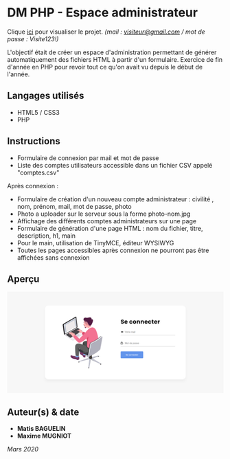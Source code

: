 # DM PHP - Espace administrateur

Clique [ici](http://espace-admin.matisbaguelin.fr/login.php) pour visualiser le projet. *(mail : visiteur@gmail.com / mot de passe : Visite123!)*

L'objectif était de créer un espace d'administration permettant de générer automatiquement des fichiers HTML à partir d'un formulaire.
Exercice de fin d'année en PHP pour revoir tout ce qu'on avait vu depuis le début de l'année.


## Langages utilisés 

* HTML5 / CSS3
* PHP


## Instructions

* Formulaire de connexion par mail et mot de passe
* Liste des comptes utilisateurs accessible dans un fichier CSV appelé "comptes.csv" 

Après connexion :
* Formulaire de création d'un nouveau compte administrateur : civilité , nom, prénom, mail, mot de passe, photo
* Photo a uploader sur le serveur sous la forme photo-nom.jpg
* Affichage des différents comptes administrateurs sur une page
* Formulaire de génération d'une page HTML : nom du fichier, titre, description, h1, main
* Pour le main, utilisation de TinyMCE, éditeur WYSIWYG
* Toutes les pages accessibles après connexion ne pourront pas être affichées sans connexion


## Aperçu

![page login](/images/preview.jpg "Page de login")


## Auteur(s) & date

* **Matis BAGUELIN**
* **Maxime MUGNIOT**

*Mars 2020*
